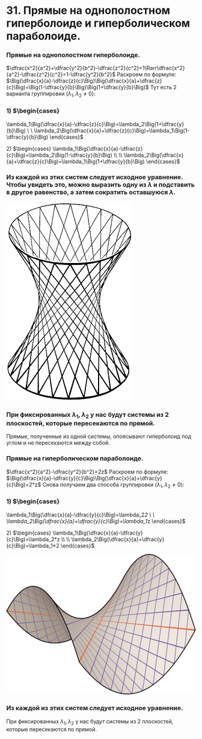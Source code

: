 # 31. Прямые на однополостном гиперболоиде и гиперболическом параболоиде.

### Прямые на однополостном гиперболоиде.
$\dfrac{x^2}{a^2}+\dfrac{y^2}{b^2}-\dfrac{z^2}{c^2}=1\Rarr\dfrac{x^2}{a^2}-\dfrac{z^2}{c^2}=1-\dfrac{y^2}{b^2}$
Раскроем по формуле:
$\Big(\dfrac{x}{a}-\dfrac{z}{c}\Big)\Big(\dfrac{x}{a}+\dfrac{z}{c}\Big)=\Big(1-\dfrac{y}{b}\Big)\Big(1+\dfrac{y}{b}\Big)$
Тут есть 2 варианта группировки $(\lambda_1,\lambda_2\ne0)$:

### $1)$ $\begin{cases}
\lambda_1\Big(\dfrac{x}{a}-\dfrac{z}{c}\Big)=\lambda_2\Big(1+\dfrac{y}{b}\Big)
\\
\\
\lambda_2\Big(\dfrac{x}{a}+\dfrac{z}{c}\Big)=\lambda_1\Big(1-\dfrac{y}{b}\Big)
\end{cases}$

$2)$ $\begin{cases}
\lambda_1\Big(\dfrac{x}{a}-\dfrac{z}{c}\Big)=\lambda_2\Big(1-\dfrac{y}{b}\Big)
\\
\\
\lambda_2\Big(\dfrac{x}{a}+\dfrac{z}{c}\Big)=\lambda_1\Big(1+\dfrac{y}{b}\Big)
\end{cases}$

### Из каждой из этих систем следует исходное уравнение. Чтобы увидеть это, можно выразить одну из $\lambda$ и подставить в другое равенство, а затем сократить оставшуюся $\lambda$.

![Untitled](sem1/notes/topology_exam/31/Untitled.png)

### При фиксированных $\lambda_1,\lambda_2$ у нас будут системы из 2 плоскостей, которые пересекаются по прямой.
Прямые, полученные из одной системы, опоясывают гиперболоид под углом и не пересекаются между собой.

### Прямые на гиперболическом параболоиде.
$\dfrac{x^2}{a^2}-\dfrac{y^2}{b^2}=2z$
Раскроем по формуле:
$\Big(\dfrac{x}{a}-\dfrac{y}{c}\Big)\Big(\dfrac{x}{a}+\dfrac{y}{c}\Big)=2*z$
Снова получаем два способа группировки $(\lambda_1,\lambda_2\ne0)$:

### $1)$ $\begin{cases}
\lambda_1\Big(\dfrac{x}{a}-\dfrac{y}{c}\Big)=\lambda_2*2
\\
\\
\lambda_2\Big(\dfrac{x}{a}+\dfrac{y}{c}\Big)=\lambda_1*z
\end{cases}$

$2)$ $\begin{cases}
\lambda_1\Big(\dfrac{x}{a}-\dfrac{y}{c}\Big)=\lambda_2*z
\\
\\
\lambda_2\Big(\dfrac{x}{a}+\dfrac{y}{c}\Big)=\lambda_1*2
\end{cases}$

![Untitled](sem1/notes/topology_exam/31/Untitled%201.png)

### Из каждой из этих систем следует исходное уравнение.
При фиксированных $\lambda_1,\lambda_2$ у нас будут системы из 2 плоскостей, которые пересекаются по прямой.
